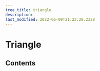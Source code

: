 ```yaml
---
tree_title: triangle
description: 
last_modified: 2022-06-09T21:23:28.2328
---
```


# Triangle

## Contents
